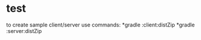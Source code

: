 # test
to create sample client/server use commands:
*gradle :client:distZip
*gradle :server:distZip

